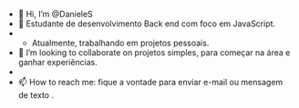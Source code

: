 - 👋 Hi, I’m @DanieleS
- 👀 Estudante de desenvolvimento Back end com foco em JavaScript.
-  - Atualmente, trabalhando em projetos pessoais.
- 💞️ I’m looking to collaborate on  projetos simples, para começar na área e ganhar experiências.
-
-  📫 How to reach me: fique a vontade para enviar e-mail ou mensagem de texto .

<!---
DanieleS5/DanieleS5 is a ✨ special ✨ repository because its `README.md` (this file) appears on your GitHub profile.
You can click the Preview link to take a look at your changes.
--->

